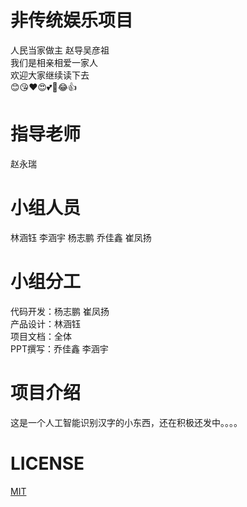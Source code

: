 # 非传统娱乐项目 
 人民当家做主 赵导吴彦祖  
 我们是相亲相爱一家人   
 欢迎大家继续读下去      
 😊😘❤️😍💕🤣😂👍

# 指导老师
赵永瑞

# 小组人员
林涵钰  李涵宇  杨志鹏  乔佳鑫  崔凤扬

# 小组分工
  代码开发：杨志鹏 崔凤扬  
  产品设计：林涵钰  
  项目文档：全体  
  PPT撰写：乔佳鑫 李涵宇

# 项目介绍
这是一个人工智能识别汉字的小东西，还在积极还发中。。。。  

# LICENSE
[MIT](https://github.com/Bistu-OSSDT-2022/6-zhaoyr-linhy/blob/program/license)
